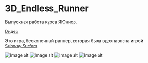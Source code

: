 # 3D_Endless_Runner
Выпускная работа курса ЯЮниор.

[Видео](https://youtu.be/Q4dhZGdoiRY)

Это игра, бесконечный раннер, которая была вдохнавлена игрой [Subway Surfers](https://play.google.com/store/apps/details?id=com.kiloo.subwaysurf&hl=ru&gl=US)

![Image alt](https://github.com/Sup-00/Pictures/blob/main/3DEndlessRunner/Screenshot_1.png)
![Image alt](https://github.com/Sup-00/Pictures/blob/main/3DEndlessRunner/Screenshot_2.png)
![Image alt](https://github.com/Sup-00/Pictures/blob/main/3DEndlessRunner/Screenshot_3.png)
![Image alt](https://github.com/Sup-00/Pictures/blob/main/3DEndlessRunner/Screenshot_4.png)
